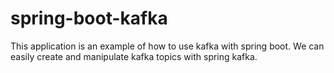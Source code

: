 # spring-boot-kafka
This application is an example of how to use kafka with spring boot. We can easily create and manipulate kafka topics with spring kafka.

